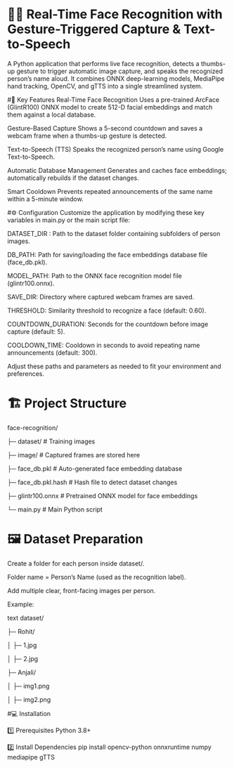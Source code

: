 # 🧑‍💻 Real-Time Face Recognition with Gesture-Triggered Capture & Text-to-Speech
A Python application that performs live face recognition, detects a thumbs-up gesture to trigger automatic image capture, and speaks the recognized person’s name aloud.
It combines ONNX deep-learning models, MediaPipe hand tracking, OpenCV, and gTTS into a single streamlined system.



#🚀 Key Features
Real-Time Face Recognition
Uses a pre-trained ArcFace (GlintR100) ONNX model to create 512-D facial embeddings and match them against a local database.

Gesture-Based Capture
Shows a 5-second countdown and saves a webcam frame when a thumbs-up gesture is detected.

Text-to-Speech (TTS)
Speaks the recognized person’s name using Google Text-to-Speech.

Automatic Database Management
Generates and caches face embeddings; automatically rebuilds if the dataset changes.

Smart Cooldown
Prevents repeated announcements of the same name within a 5-minute window.







#⚙️ Configuration
Customize the application by modifying these key variables in main.py or the main script file:

DATASET_DIR : Path to the dataset folder containing subfolders of person images.

DB_PATH: Path for saving/loading the face embeddings database file (face_db.pkl).

MODEL_PATH: Path to the ONNX face recognition model file (glintr100.onnx).

SAVE_DIR: Directory where captured webcam frames are saved.

THRESHOLD: Similarity threshold to recognize a face (default: 0.60).

COUNTDOWN_DURATION: Seconds for the countdown before image capture (default: 5).

COOLDOWN_TIME: Cooldown in seconds to avoid repeating name announcements (default: 300).

Adjust these paths and parameters as needed to fit your environment and preferences.





# 🏗️ Project Structure

face-recognition/

├─ dataset/                # Training images

├─ image/                  # Captured frames are stored here

├─ face_db.pkl             # Auto-generated face embedding database

├─ face_db.pkl.hash        # Hash file to detect dataset changes

├─ glintr100.onnx          # Pretrained ONNX model for face embeddings

└─ main.py                 # Main Python script




# 🖼️ Dataset Preparation

Create a folder for each person inside dataset/.

Folder name = Person’s Name (used as the recognition label).

Add multiple clear, front-facing images per person.

Example:

text
dataset/

├─ Rohit/

│  ├─ 1.jpg

│  ├─ 2.jpg

├─ Anjali/

│  ├─ img1.png

│  ├─ img2.png






#💻 Installation

1️⃣ Prerequisites
Python 3.8+

2️⃣ Install Dependencies
pip install opencv-python onnxruntime numpy mediapipe gTTS
